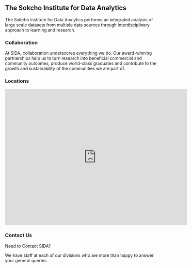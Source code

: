 ## The Sokcho Institute for Data Analytics

The Sokcho Institute for Data Analytics performs an integrated analysis of large scale datasets from multiple data sources through interdisciplinary approach to learning and research.  

### Collaboration

At SIDA, collaboration underscores everything we do. Our award-winning partnerships help us to turn research into beneficial commercial and community outcomes, produce world-class graduates and contribute to the growth and sustainability of the communities we are part of.

### Locations

<iframe src="https://www.google.com/maps/embed?pb=!1m18!1m12!1m3!1d783.0915043652166!2d128.55423528817414!3d38.271007451611055!2m3!1f0!2f0!3f0!3m2!1i1024!2i768!4f13.1!3m3!1m2!1s0x5fd8958f7c333431%3A0x2f35972241f78d9a!2z6rCV7JuQ64-EIOqzoOyEseq1sCDthqDshLHrqbQg7JWE7JW87KeE64KoM-q4uCA0LTY!5e0!3m2!1sko!2skr!4v1508724886784" width="600" height="450" frameborder="0" style="border:0" allowfullscreen></iframe>


### Contact Us

Need to Contact SIDA?  

We have staff at each of our divisions who are more than happy to answer your general queries.  
